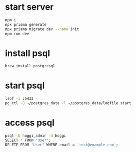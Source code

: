 # start server
```bash
npm i
npx prisma generate
npx prisma migrate dev --name init
npm run dev
```

# install psql
```bash
brew install postgresql
```

# start psql
```bash
lsof -i :5432
pg_ctl -D ~/postgres_data -l ~/postgres_data/logfile start
```

# access psql
```bash
psql -U hoggi_admin -d hoggi
SELECT * FROM "User";
DELETE FROM "User" WHERE email = 'test@example.com';
````
